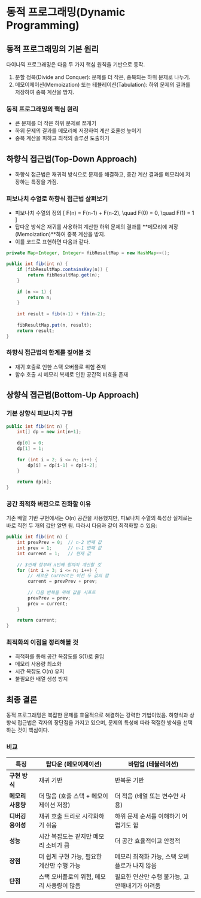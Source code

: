 # 동적 프로그래밍(Dynamic Programming)

## 동적 프로그래밍의 기본 원리
다이나믹 프로그래밍은 다음 두 가지 핵심 원칙을 기반으로 동작.
1. 분할 정복(Divide and Conquer): 문제를 더 작은, 중복되는 하위 문제로 나누기.
2. 메모이제이션(Memoization) 또는 테뷸레이션(Tabulation): 하위 문제의 결과를 저장하여 중복 계산을 방지.

### 동적 프로그래밍의 핵심 원리
- 큰 문제를 더 작은 하위 문제로 쪼개기
- 하위 문제의 결과를 메모리에 저장하여 계산 효율성 높이기
- 중복 계산을 피하고 최적의 솔루션 도출하기

## 하향식 접근법(Top-Down Approach)

- 하향식 접근법은 재귀적 방식으로 문제를 해결하고, 중간 계산 결과를 메모리에 저장하는 특징을 가짐.

### 피보나치 수열로 하향식 접근법 살펴보기

- 피보나치 수열의 정의
\[
F(n) = F(n-1) + F(n-2), \quad F(0) = 0, \quad F(1) = 1
\]
- 탑다운 방식은 재귀를 사용하여 계산한 하위 문제의 결과를 **메모리에 저장(Memoization)**하여 중복 계산을 방지.
- 이를 코드로 표현하면 다음과 같다.

```java
private Map<Integer, Integer> fibResultMap = new HashMap<>();

public int fib(int n) {
    if (fibResultMap.containsKey(n)) {
        return fibResultMap.get(n);
    }
    
    if (n <= 1) {
        return n;
    }
    
    int result = fib(n-1) + fib(n-2);
    
    fibResultMap.put(n, result);
    return result;
}
```

### 하향식 접근법의 한계를 짚어볼 것
- 재귀 호출로 인한 스택 오버플로 위험 존재
- 함수 호출 시 메모리 복제로 인한 공간적 비효율 존재

## 상향식 접근법(Bottom-Up Approach)

### 기본 상향식 피보나치 구현

```java
public int fib(int n) {
    int[] dp = new int[n+1];
    
    dp[0] = 0;
    dp[1] = 1;
    
    for (int i = 2; i <= n; i++) {
        dp[i] = dp[i-1] + dp[i-2];
    }
    
    return dp[n];
}
```

### 공간 최적화 버전으로 진화할 이유

기존 배열 기반 구현에서는 O(n) 공간을 사용했지만, 피보나치 수열의 특성상 실제로는 바로 직전 두 개의 값만 알면 됨. 따라서 다음과 같이 최적화할 수 있음:

```java
public int fib(int n) {
    int prevPrev = 0;  // n-2 번째 값
    int prev = 1;      // n-1 번째 값
    int current = 1;   // 현재 값
    
    // 3번째 항부터 n번째 항까지 계산할 것
    for (int i = 3; i <= n; i++) {
        // 새로운 current는 이전 두 값의 합
        current = prevPrev + prev;
        
        // 다음 반복을 위해 값들 시프트
        prevPrev = prev;
        prev = current;
    }
    
    return current;
}
```

### 최적화의 이점을 정리해볼 것
- 최적화를 통해 공간 복잡도를 S(1)로 줄임
- 메모리 사용량 최소화
- 시간 복잡도 O(n) 유지
- 불필요한 배열 생성 방지

## 최종 결론

동적 프로그래밍은 복잡한 문제를 효율적으로 해결하는 강력한 기법이었음. 하향식과 상향식 접근법은 각자의 장단점을 가지고 있으며, 문제의 특성에 따라 적절한 방식을 선택하는 것이 핵심이다.

### 비교
**특징**            | **탑다운 (메모이제이션)**              | **바텀업 (테뷸레이션)**              |
|---------------------|--------------------------------------|-----------------------------------|
| **구현 방식**        | 재귀 기반                             | 반복문 기반                         |
| **메모리 사용량**     | 더 많음 (호출 스택 + 메모이제이션 저장) | 더 적음 (배열 또는 변수만 사용)        |
| **디버깅 용이성**     | 재귀 호출 트리로 시각화하기 쉬움         | 하위 문제 순서를 이해하기 어렵기도 함  |
| **성능**            | 시간 복잡도는 같지만 메모리 소비가 큼      | 더 공간 효율적이고 안정적  |
| **장점**            | 더 쉽게 구현 가능, 필요한 계산만 수행 가능 | 메모리 최적화 가능, 스택 오버플로가 나지 않음 |
| **단점**            | 스택 오버플로의 위험, 메모리 사용량이 많음 | 필요한 연산만 수행 불가능, 고안해내기가 어려움 |